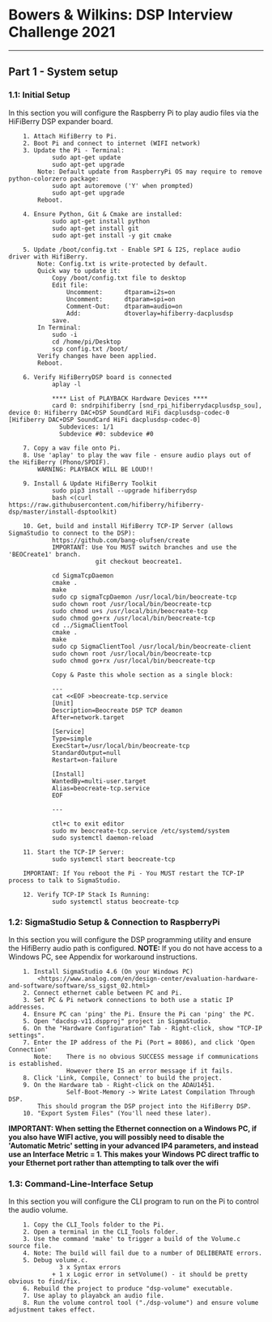 # Bowers & Wilkins: DSP Interview Challenge 2021
---

## Part 1 - System setup
### 1.1: Initial Setup
In this section you will configure the Raspberry Pi to play audio files via the HiFiBerry DSP expander board.

```
    1. Attach HifiBerry to Pi.
    2. Boot Pi and connect to internet (WIFI network)
    3. Update the Pi - Terminal:
            sudo apt-get update
            sudo apt-get upgrade
        Note: Default update from RaspberryPi OS may require to remove python-colorzero package:
            sudo apt autoremove ('Y' when prompted)
            sudo apt-get upgrade
        Reboot.

    4. Ensure Python, Git & Cmake are installed:
            sudo apt-get install python
            sudo apt-get install git
            sudo apt-get install -y git cmake
        
    5. Update /boot/config.txt - Enable SPI & I2S, replace audio driver with HifiBerry.
        Note: Config.txt is write-protected by default.
        Quick way to update it:
            Copy /boot/config.txt file to desktop
            Edit file:
                Uncomment:      dtparam=i2s=on
                Uncomment:      dtparam=spi=on
                Comment-Out:    dtparam=audio=on
                Add:            dtoverlay=hifiberry-dacplusdsp
            save.
        In Terminal:
            sudo -i
            cd /home/pi/Desktop
            scp config.txt /boot/
        Verify changes have been applied.
        Reboot.
    
    6. Verify HifiBerryDSP board is connected
            aplay -l
            
            **** List of PLAYBACK Hardware Devices ****
            card 0: sndrpihifiberry [snd_rpi_hifiberrydacplusdsp_sou], device 0: Hifiberry DAC+DSP SoundCard HiFi dacplusdsp-codec-0 [Hifiberry DAC+DSP SoundCard HiFi dacplusdsp-codec-0]
              Subdevices: 1/1
              Subdevice #0: subdevice #0

    7. Copy a wav file onto Pi.
    8. Use 'aplay' to play the wav file - ensure audio plays out of the HifiBerry (Phono/SPDIF).
        WARNING: PLAYBACK WILL BE LOUD!!
    
    9. Install & Update HifiBerry Toolkit
			sudo pip3 install --upgrade hifiberrydsp
			bash <(curl https://raw.githubusercontent.com/hifiberry/hifiberry-dsp/master/install-dsptoolkit)
    
    10. Get, build and install HifiBerry TCP-IP Server (allows SigmaStudio to connect to the DSP):
            https://github.com/bang-olufsen/create
            IMPORTANT: Use You MUST switch branches and use the 'BEOCreate1' branch.
						git checkout beocreate1.

            cd SigmaTcpDaemon
            cmake .
            make
            sudo cp sigmaTcpDaemon /usr/local/bin/beocreate-tcp
            sudo chown root /usr/local/bin/beocreate-tcp
            sudo chmod u+s /usr/local/bin/beocreate-tcp
            sudo chmod go+rx /usr/local/bin/beocreate-tcp
            cd ../SigmaClientTool
            cmake .
            make
            sudo cp SigmaClientTool /usr/local/bin/beocreate-client
            sudo chown root /usr/local/bin/beocreate-tcp
            sudo chmod go+rx /usr/local/bin/beocreate-tcp
            
			Copy & Paste this whole section as a single block:
			
			---
            cat <<EOF >beocreate-tcp.service
            [Unit]
            Description=Beocreate DSP TCP deamon
            After=network.target
            
            [Service]
            Type=simple
            ExecStart=/usr/local/bin/beocreate-tcp
            StandardOutput=null
            Restart=on-failure
            
            [Install]
            WantedBy=multi-user.target
            Alias=beocreate-tcp.service
            EOF
            
			---
			
			ctl+c to exit editor
            sudo mv beocreate-tcp.service /etc/systemd/system
            sudo systemctl daemon-reload

    11. Start the TCP-IP Server:
            sudo systemctl start beocreate-tcp
            
    IMPORTANT: If You reboot the Pi - You MUST restart the TCP-IP process to talk to SigmaStudio.
                
    12. Verify TCP-IP Stack Is Running:
            sudo systemctl status beocreate-tcp
```

### 1.2: SigmaStudio Setup & Connection to RaspberryPi
In this section you will configure the DSP programming utility and ensure the HifiBerry audio path is configured.
**NOTE:** If you do not have access to a Windows PC, see Appendix for workaround instructions.
```
    1. Install SigmaStudio 4.6 (On your Windows PC)
        <https://www.analog.com/en/design-center/evaluation-hardware-and-software/software/ss_sigst_02.html>
    2. Connect ethernet cable between PC and Pi.
    3. Set PC & Pi network connections to both use a static IP addresses.
    4. Ensure PC can 'ping' the Pi. Ensure the Pi can 'ping' the PC.
    5. Open "dacdsp-v11.dspproj" project in SigmaStudio.
    6. On the "Hardware Configuration" Tab - Right-click, show "TCP-IP settings".
    7. Enter the IP address of the Pi (Port = 8086), and click 'Open Connection'
       Note:    There is no obvious SUCCESS message if communications is established.
                However there IS an error message if it fails.
    8. Click 'Link, Compile, Connect' to build the project.
    9. On the Hardware tab - Right-click on the ADAU1451.
                Self-Boot-Memory -> Write Latest Compilation Through DSP.
        This should program the DSP project into the HifiBerry DSP.
    10. "Export System Files" (You'll need these later).
```
**IMPORTANT: When setting the Ethernet connection on a Windows PC, if you also have WIFI active, you will possibly need to disable the 'Automatic Metric' setting in your advanced IP4 parameters, and instead use an Interface Metric = 1.
This makes your Windows PC direct traffic to your Ethernet port rather than attempting to talk over the wifi**

### 1.3: Command-Line-Interface Setup
In this section you will configure the CLI program to run on the Pi to control the audio volume.
```
    1. Copy the CLI_Tools folder to the Pi.
    2. Open a terminal in the CLI_Tools folder.
    3. Use the command 'make' to trigger a build of the Volume.c source file.
    4. Note: The build will fail due to a number of DELIBERATE errors.
    5. Debug volume.c.
              3 x Syntax errors
            + 1 x Logic error in setVolume() - it should be pretty obvious to find/fix.
    6. Rebuild the project to produce "dsp-volume" executable.
    7. Use aplay to playabck an audio file.
    8. Run the volume control tool ("./dsp-volume") and ensure volume adjustment takes effect.
```
